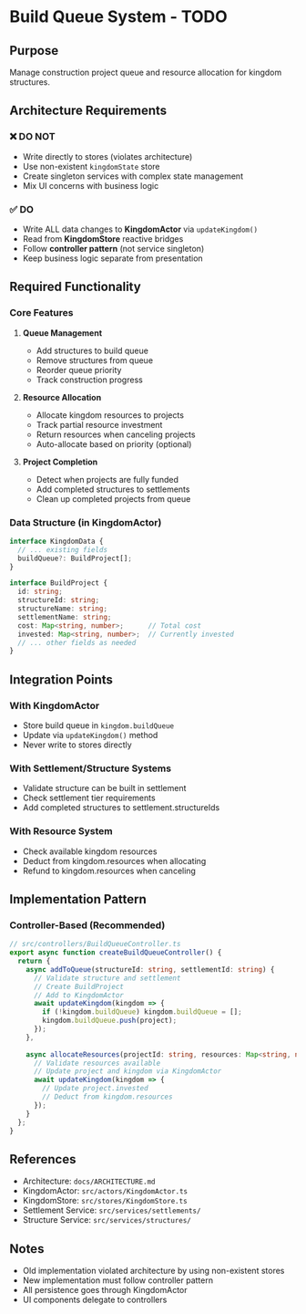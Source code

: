 # Build Queue System - TODO

## Purpose
Manage construction project queue and resource allocation for kingdom structures.

## Architecture Requirements

### ❌ DO NOT
- Write directly to stores (violates architecture)
- Use non-existent `kingdomState` store
- Create singleton services with complex state management
- Mix UI concerns with business logic

### ✅ DO
- Write ALL data changes to **KingdomActor** via `updateKingdom()`
- Read from **KingdomStore** reactive bridges
- Follow **controller pattern** (not service singleton)
- Keep business logic separate from presentation

## Required Functionality

### Core Features
1. **Queue Management**
   - Add structures to build queue
   - Remove structures from queue
   - Reorder queue priority
   - Track construction progress

2. **Resource Allocation**
   - Allocate kingdom resources to projects
   - Track partial resource investment
   - Return resources when canceling projects
   - Auto-allocate based on priority (optional)

3. **Project Completion**
   - Detect when projects are fully funded
   - Add completed structures to settlements
   - Clean up completed projects from queue

### Data Structure (in KingdomActor)
```typescript
interface KingdomData {
  // ... existing fields
  buildQueue?: BuildProject[];
}

interface BuildProject {
  id: string;
  structureId: string;
  structureName: string;
  settlementName: string;
  cost: Map<string, number>;      // Total cost
  invested: Map<string, number>;  // Currently invested
  // ... other fields as needed
}
```

## Integration Points

### With KingdomActor
- Store build queue in `kingdom.buildQueue`
- Update via `updateKingdom()` method
- Never write to stores directly

### With Settlement/Structure Systems
- Validate structure can be built in settlement
- Check settlement tier requirements
- Add completed structures to settlement.structureIds

### With Resource System
- Check available kingdom resources
- Deduct from kingdom.resources when allocating
- Refund to kingdom.resources when canceling

## Implementation Pattern

### Controller-Based (Recommended)
```typescript
// src/controllers/BuildQueueController.ts
export async function createBuildQueueController() {
  return {
    async addToQueue(structureId: string, settlementId: string) {
      // Validate structure and settlement
      // Create BuildProject
      // Add to KingdomActor
      await updateKingdom(kingdom => {
        if (!kingdom.buildQueue) kingdom.buildQueue = [];
        kingdom.buildQueue.push(project);
      });
    },
    
    async allocateResources(projectId: string, resources: Map<string, number>) {
      // Validate resources available
      // Update project and kingdom via KingdomActor
      await updateKingdom(kingdom => {
        // Update project.invested
        // Deduct from kingdom.resources
      });
    }
  };
}
```

## References
- Architecture: `docs/ARCHITECTURE.md`
- KingdomActor: `src/actors/KingdomActor.ts`
- KingdomStore: `src/stores/KingdomStore.ts`
- Settlement Service: `src/services/settlements/`
- Structure Service: `src/services/structures/`

## Notes
- Old implementation violated architecture by using non-existent stores
- New implementation must follow controller pattern
- All persistence goes through KingdomActor
- UI components delegate to controllers
